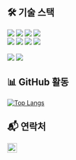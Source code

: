 <!--# 👋 안녕하세요! 저는 임상혁입니다.
## 💡 About Me
- 💻 **백엔드 개발자** 입니다.
- 🚀 효율적이고 확장 가능한 서비스를 개발하는 것을 좋아합니다.
- 🎯 관심 기술: **Spring Boot, JPA, React, SQL 최적화**

---
-->

## 🛠 기술 스택
<div>
  <img src="https://img.shields.io/badge/java-007396?style=for-the-badge&logo=OpenJDK&logoColor=white">
  <img src="https://img.shields.io/badge/spring boot-6DB33F?style=for-the-badge&logo=springboot&logoColor=white">
  <img src="https://img.shields.io/badge/Spring Security-6DB33F?style=for-the-badge&logo=Spring Security&logoColor=white">
  <img src="https://img.shields.io/badge/Spring Data Jpa-6DB33F?style=for-the-badge&logo=spring&logoColor=white">  
  <br>
  <img src="https://img.shields.io/badge/MySQL-4479A1?style=for-the-badge&logo=MySQL&logoColor=white">
  <img src="https://img.shields.io/badge/AWS-FF9900?style=for-the-badge&logo=Amazon&logoColor=white">
  <img src="https://img.shields.io/badge/ubuntu-E95420?style=for-the-badge&logo=Ubuntu&logoColor=white">
  <img src="https://img.shields.io/badge/nginx-009639?style=for-the-badge&logo=Nginx&logoColor=white">
  <br>
  <br>
  <img src="https://img.shields.io/badge/Node.JS-5FA04E?style=for-the-badge&logo=node.js&logoColor=white">
  <img src="https://img.shields.io/badge/react-61DAFB?style=for-the-badge&logo=React&logoColor=white">
</div>

## 📊 GitHub 활동
[![Top Langs](https://github-readme-stats.vercel.app/api/top-langs/?username=sefhuk&layout=compact)](https://github.com/anuraghazra/github-readme-stats)

## 📬 연락처
<a href="mailto:ish775800@gmail.com"><img src="https://img.shields.io/badge/Gmail-EA4335?style=square&logo=GMAIL&logoColor=white" height=22px></a>
